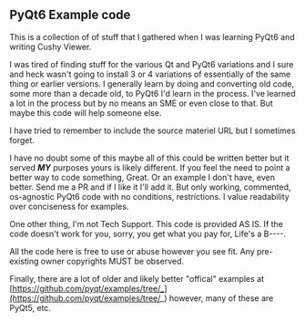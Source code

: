 
## PyQt6 Example code

This is a collection of of stuff that I gathered when I was learning PyQt6
and writing Cushy Viewer.

I was tired of finding stuff for the various Qt and PyQt6 variations and
I sure and heck wasn't going to install 3 or 4 variations of essentially
of the same thing or earlier versions. I generally learn by doing and
converting old code, some more than a decade old, to PyQt6 I'd learn in
the process. I've learned a lot in the process but by no means an SME or
even close to that. But maybe this code will help someone else.

I have tried to remember to include the source materiel URL but I sometimes forget.

I have no doubt some of this maybe all of this could be written better
but it served ***MY*** purposes yours is likely different. If you feel
the need to point a better way to code something, Great. Or an example I
don't have, even better. Send me a PR and if I like it I'll add it.
But only working, commented, os-agnostic PyQt6 code with no conditions, restrictions. I value
readability over conciseness for examples.

One other thing, I'm not Tech Support. This code is provided AS IS.
If the code doesn't work for you, sorry, you get what you pay for, Life's a B----.

All the code here is free to use or abuse however you see fit. Any pre-existing
owner copyrights MUST be observed.

Finally, there are a lot of older and likely better "offical" examples at [https://github.com/pyqt/examples/tree/_](https://github.com/pyqt/examples/tree/_)
however, many of these are PyQt5, etc.
